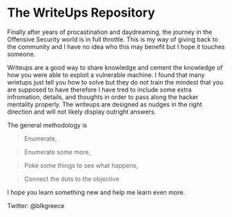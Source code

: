 # The WriteUps Repository

Finally after years of procastination and daydreaming, the journey in the Offensive Security world is in full throttle. This is my way of giving back to the community and I have no idea who this may benefit but I hope it touches someone. 

Writeups are a good way to share knowledge and cement the knowledge of how you were able to exploit a vulnerable machine. I found that many wrietups just tell you how to solve but they do not train the mindest that you are supposed to have therefore I have tred to include some extra infromation, details, and thoughts in order to pass along the hacker mentality properly. The writeups are designed as nudges in the right direction and will not likely display outright answers. 

The general methodology is
  > Enumerate,
  
  > Enumerate some more, 
  
  > Poke some things to see what happens,
  
  > Connect the dots to the objective
  
I hope you learn something new and help me learn even more.

Twitter: @blkgreece
